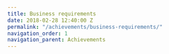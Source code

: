 ```yaml
---
title: Business requirements
date: 2018-02-28 12:40:00 Z
permalink: "/achievements/business-requirements/"
navigation_order: 1
navigation_parent: Achievements
---
```


